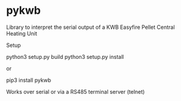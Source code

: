 # pykwb
Library to interpret the serial output of a KWB Easyfire Pellet Central Heating Unit

Setup

python3 setup.py build
python3 setup.py install

or

pip3 install pykwb

Works over serial or via a RS485 terminal server (telnet)
